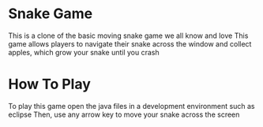 # Snake Game
This is a clone of the basic moving snake game we all know and love
This game allows players to navigate their snake across the window and collect apples, which grow your snake until you crash

# How To Play
To play this game open the java files in a development environment such as eclipse
Then, use any arrow key to move your snake across the screen
